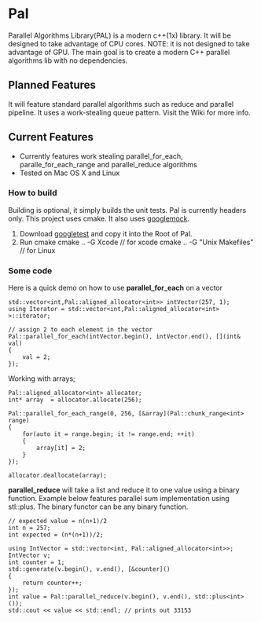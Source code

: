 # Pal
Parallel Algorithms Library(PAL) is a modern c++(1x) library. It will be designed to take advantage of CPU cores.
NOTE: it is not designed to take advantage of GPU.
The main goal is to create a modern C++ parallel algorithms lib with no dependencies.


## Planned Features
It will feature standard parallel algorithms such as reduce and parallel pipeline.  It uses a work-stealing queue pattern.
Visit the Wiki for more info.

## Current Features
* Currently features work stealing parallel_for_each, paralle_for_each_range and parallel_reduce algorithms
* Tested on Mac OS X and Linux

### How to build
Building is optional, it simply builds the unit tests. Pal is currently headers only.
This project uses cmake.  It also uses [googlemock](https://code.google.com/p/googlemock/).

1. Download [googletest](https://github.com/google/googletest) and copy it into the Root of Pal.  
2. Run cmake
    cmake .. -G Xcode // for xcode
    cmake .. -G "Unix Makefiles" // for Linux

### Some code
Here is a quick demo on how to use **parallel_for_each** on a vector

    std::vector<int,Pal::aligned_allocator<int>> intVector(257, 1);
    using Iterator = std::vector<int,Pal::aligned_allocator<int> >::iterator;
    
    // assign 2 to each element in the vector
    Pal::parallel_for_each(intVector.begin(), intVector.end(), [](int& val)
    {
        val = 2;
    });
    
Working with arrays;

    Pal::aligned_allocator<int> allocator;
    int* array  = allocator.allocate(256);
    
    Pal::parallel_for_each_range(0, 256, [&array](Pal::chunk_range<int> range)
    {
        for(auto it = range.begin; it != range.end; ++it)
        {
            array[it] = 2;
        }
    });
    
    allocator.deallocate(array);

**parallel_reduce** will take a list and reduce it to one value using a binary function.  Example below features parallel sum implementation using stl::plus.  The binary functor can be any binary function.

    // expected value = n(n+1)/2
    int n = 257;
    int expected = (n*(n+1))/2;

    using IntVector = std::vector<int, Pal::aligned_allocator<int>>;
    IntVector v;
    int counter = 1;
    std::generate(v.begin(), v.end(), [&counter]()
    {
        return counter++;
    });
    int value = Pal::parallel_reduce(v.begin(), v.end(), std::plus<int>());
    std::cout << value << std::endl; // prints out 33153

